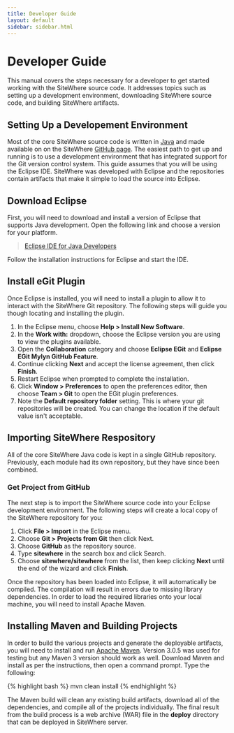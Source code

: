 ```yaml
---
title: Developer Guide
layout: default
sidebar: sidebar.html
---
```


# Developer Guide
This manual covers the steps necessary for a developer to get started working with the 
SiteWhere source code. It addresses topics such as setting up a development environment, 
downloading SiteWhere source code, and building SiteWhere artifacts.

## Setting Up a Developement Environment
Most of the core SiteWhere source code is written in [Java](http://www.oracle.com/technetwork/java/index.html) 
and made available on on the SiteWhere [GitHub page](https://github.com/sitewhere). The easiest 
path to get up and running is to use a development environment that has integrated support for the Git version 
control system. This guide assumes that you will be using the Eclipse IDE. SiteWhere was developed with Eclipse 
and the repositories contain artifacts that make it simple to load the source into Eclipse.

## Download Eclipse
First, you will need to download and install a version of Eclipse that supports Java development. Open the 
following link and choose a version for your platform.

> [Eclipse IDE for Java Developers](http://www.eclipse.org/downloads/packages/eclipse-ide-java-developers/mars1)
	
Follow the installation instructions for Eclipse and start the IDE.

## Install eGit Plugin
Once Eclipse is installed, you will need to install a plugin to allow it to interact with the SiteWhere Git 
repository. The following steps will guide you though locating and installing the plugin.

1. In the Eclipse menu, choose **Help > Install New Software**.
2. In the **Work with:** dropdown, choose the Eclipse version you are using to view the plugins available.
3. Open the **Collaboration** category and choose **Eclipse EGit** and **Eclipse EGit Mylyn GitHub Feature**.
4. Continue clicking **Next** and accept the license agreement, then click **Finish**.
5. Restart Eclipse when prompted to complete the installation.
6. Click **Window > Preferences** to open the preferences editor, then choose **Team > Git** to open the EGit plugin preferences.
7. Note the **Default repository folder** setting. This is where your git repositories will be created. 
   You can change the location if the default value isn\'t acceptable.

## Importing SiteWhere Respository
All of the core SiteWhere Java code is kept in a single GitHub repository. Previously, each module had its
own repository, but they have since been combined. 

### Get Project from GitHub
The next step is to import the SiteWhere source code into your Eclipse development environment. The 
following steps will create a local copy of the SiteWhere repository for you:

1. Click **File > Import** in the Eclipse menu.
2. Choose **Git > Projects from Git** then click Next.
3. Choose **GitHub** as the repository source.
4. Type **sitewhere** in the search box and click Search.
5. Choose **sitewhere/sitewhere** from the list, then keep clicking **Next** until the
   end of the wizard and click **Finish**.
    
Once the repository has been loaded into Eclipse, it will automatically be compiled. The compilation will 
result in errors due to missing library dependencies. In order to load the required libraries onto your local 
machine, you will need to install Apache Maven.
 
## Installing Maven and Building Projects
In order to build the various projects and generate the deployable artifacts, you will need to 
install and run [Apache Maven](http://maven.apache.org/). Version 3.0.5 was used for testing but any Maven 3 version 
should work as well. Download Maven and install as per the instructions, then open a command prompt. Type the following:

{% highlight bash %}
mvn clean install
{% endhighlight %}
	
The Maven build will clean any existing build artifacts, download all of the dependencies, and compile all
of the projects individually. The final result from the build process is a web archive (WAR) file in the 
**deploy** directory that can be deployed in SiteWhere server.